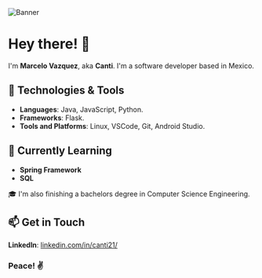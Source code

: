 <picture>
  <img alt="Banner" src="https://imgur.com/SVAAGAf.jpg">
</picture>

# Hey there! 👋

I'm **Marcelo Vazquez**, aka **Canti**. I'm a software developer based in Mexico.

## 🔧 Technologies & Tools

* **Languages**: Java, JavaScript, Python.
* **Frameworks**: Flask.
* **Tools and Platforms**: Linux, VSCode, Git, Android Studio.

## 🌱 Currently Learning
* **Spring Framework**
* **SQL**

🎓 I'm also finishing a bachelors degree in Computer Science Engineering.

## 📫 Get in Touch
**LinkedIn**: [linkedin.com/in/canti21/](https://www.linkedin.com/in/canti21/)

### Peace! ✌️
